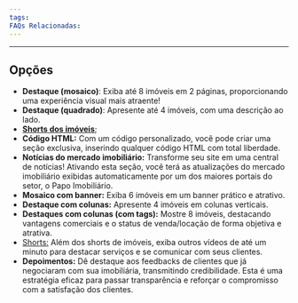 ```yaml
---
tags:
FAQs Relacionadas:
---
```

---
## Opções

- **Destaque (mosaico)**: Exiba até 8 imóveis em 2 páginas, proporcionando uma experiência visual mais atraente!
- **Destaque (quadrado)**: Apresente até 4 imóveis, com uma descrição ao lado.
- **[Shorts dos imóveis](https://help.imobzi.com/pt-br/article/como-adicionar-shorts-do-youtube-no-meu-site-y9umte/#3-adicionando-novos-shorts)**;
- ****Código HTML:**** Com um código personalizado, você pode criar uma seção exclusiva, inserindo qualquer código HTML com total liberdade.
- ****Notícias do mercado imobiliário:**** Transforme seu site em uma central de notícias! Ativando esta seção, você terá as atualizações do mercado imobiliário exibidas automaticamente por um dos maiores portais do setor, o Papo Imobiliário.
- ****Mosaico com banner:**** Exiba 6 imóveis em um banner prático e atrativo.
- ****Destaque com colunas:**** Apresente 4 imóveis em colunas verticais.
- ****Destaques com colunas (com tags):**** Mostre 8 imóveis, destacando vantagens comerciais e o status de venda/locação de forma objetiva e atrativa.
- [Shorts:](https://help.imobzi.com/pt-br/article/como-adicionar-shorts-do-youtube-no-meu-site-y9umte/) Além dos shorts de imóveis, exiba outros vídeos de até um minuto para destacar serviços e se comunicar com seus clientes.
- ****Depoimentos:**** Dê destaque aos feedbacks de clientes que já negociaram com sua imobiliária, transmitindo credibilidade. Esta é uma estratégia eficaz para passar transparência e reforçar o compromisso com a satisfação dos clientes.